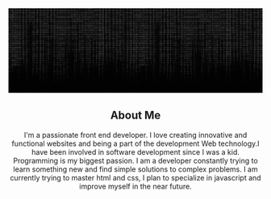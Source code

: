 
<div align="center">
 <img src="/gif/github-gray.gif">
<div>
 


## About Me

I'm a passionate front end developer. I love creating innovative and functional websites and being a part of the development Web technology.I have been involved in software development since I was a kid. Programming is my biggest passion.  I am a developer constantly trying to learn something new and find simple solutions to complex problems. I am currently trying to master html and css, I plan to specialize in javascript and improve myself in the near future.

 <!--
 
<p><img align="center" src="https://github-readme-streak-stats.herokuapp.com/?user=yunusemrejs&theme=dark" alt="yunusemrejs" /></p>

 ## Languages and Tools
<p align="center"> <a href="https://www.w3schools.com/css/" target="_blank"> 
<img src="https://raw.githubusercontent.com/devicons/devicon/master/icons/css3/css3-original-wordmark.svg" alt="css3" width="80" height="80"/> </a> <a href="https://www.w3.org/html/" target="_blank"> <img src="https://raw.githubusercontent.com/devicons/devicon/master/icons/html5/html5-original-wordmark.svg" alt="html5" width="80" height="80"/> </a> 
<a href="https://developer.mozilla.org/en-US/docs/Web/JavaScript" target="_blank"> <img src="https://github.com/devicons/devicon/blob/master/icons/javascript/javascript-original.svg" alt="javascript" width="80" height="80"/> </a> <a href="https://sass-lang.com" target="_blank"> 
 <img src="https://raw.githubusercontent.com/devicons/devicon/master/icons/sass/sass-original.svg" alt="sass" width="80" height="80"/> </a> <a>

## Contact Me
<p align="center">
  <a href="https://www.linkedin.com/in/yunusemrejs/"> <img src="/icons/LinkedIn-Logo.wine.png" alt="LinkedIn"/></a>
</p>

-->




